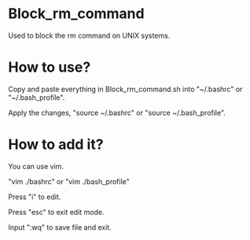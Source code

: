 # Block_rm_command
Used to block the rm command on UNIX systems.

# How to use?
Copy and paste everything in Block_rm_command.sh into "\~/.bashrc" or "\~/.bash_profile".

Apply the changes, "source ~/.bashrc" or "source ~/.bash_profile".

# How to add it?
You can use vim.

"vim ./bashrc" or "vim ./bash_profile"

Press "i" to edit.

Press "esc" to exit edit mode.

Input ":wq" to save file and exit.

